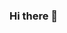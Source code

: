 ### Hi there 👋

<!--
**20aszulc/20aszulc** is a ✨ _special_ ✨ repository because its `README.md` (this file) appears on your GitHub profile.

Here are some ideas to get you started:

- 🔭 I’m currently working on ece 141 extra credit assignment
- 🌱 I’m currently learning how to set up an ESP32 arduino, mostly unsuccessfully
- 👯 I’m looking to collaborate on ...
- 🤔 I’m looking for help with ...
- 💬 Ask me about ...
- 📫 How to reach me: ...
- 😄 Pronouns: ...
- ⚡ Fun fact: My favorite hobby is skateboarding
-->
